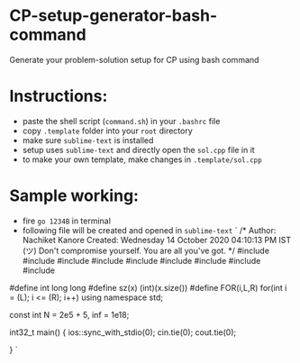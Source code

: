 # CP-setup-generator-bash-command
Generate your problem-solution setup for CP using bash command

# Instructions:
- paste the shell script (`command.sh`) in your `.bashrc` file
- copy `.template` folder into your `root` directory
- make sure `sublime-text` is installed
- setup uses `sublime-text` and directly open the `sol.cpp` file in it
- to make your own template, make changes in `.template/sol.cpp`

# Sample working:
- fire `go 1234B` in terminal
- following file will be created and opened in `sublime-text`
`
/*
Author: Nachiket Kanore
Created: Wednesday 14 October 2020 04:10:13 PM IST
(ツ) Don't compromise yourself. You are all you've got.
*/
#include <iostream>
#include <cstdio>
#include <cstdlib>
#include <algorithm>
#include <cmath>
#include <vector>
#include <cassert>
#include <string>
#include <cstring>

#define int long long
#define sz(x) (int)(x.size())
#define FOR(i,L,R) for(int i = (L); i <= (R); i++)
using namespace std;

const int N = 2e5 + 5, inf = 1e18;

int32_t main() {
	ios::sync_with_stdio(0); cin.tie(0); cout.tie(0);
	
	
}
`

